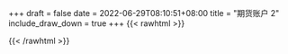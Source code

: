 
+++ 
draft = false
date = 2022-06-29T08:10:51+08:00
title = "期货账户 2"
include_draw_down = true
+++
{{< rawhtml >}}
<script type="text/javascript">
    net_value = '1'
    data_x = []
    data_x_w = []
    data_net_value = []
    data_net_value_w = []
    data_draw_down = []
    data_draw_down_w = []
</script>
{{< /rawhtml >}}
